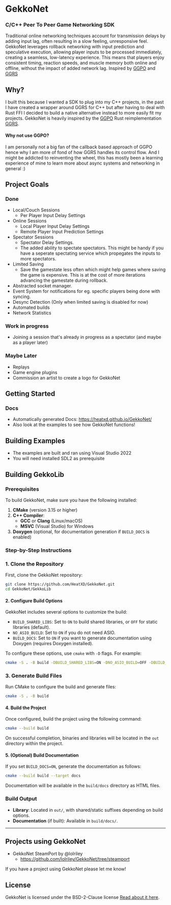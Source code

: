 # GekkoNet
### C/C++ Peer To Peer Game Networking SDK
Traditional online networking techniques account for transmission delays by adding input lag, often resulting in a slow feeling, unresponsive feel. GekkoNet leverages rollback networking with input prediction and speculative execution, allowing player inputs to be processed immediately, creating a seamless, low-latency experience. This means that players enjoy consistent timing, reaction speeds, and muscle memory both online and offline, without the impact of added network lag. Inspired by [GGPO](https://github.com/pond3r/ggpo) and [GGRS](https://github.com/gschup/ggrs)

## Why?
I built this because I wanted a SDK to plug into my C++ projects, in the past I have created a wrapper around GGRS for C++ but after having to deal with Rust FFI I decided to build a native alternative instead to more easily fit my projects. 
GekkoNet is heavily inspired by the [GGPO](https://github.com/pond3r/ggpo) Rust reimplementation [GGRS](https://github.com/gschup/ggrs).

#### Why not use GGPO?
I am personally not a big fan of the callback based approach of GGPO hence why I am more of fond of how GGRS handles its control flow. And I might be addicted to reinventing the wheel, this has mostly been a learning experience of mine to learn more about async systems and networking in general :)

## Project Goals
### Done
- Local/Couch Sessions
	- Per Player Input Delay Settings
- Online Sessions
	- Local Player Input Delay Settings
	- Remote Player Input Prediction Settings
- Spectator Sessions
	- Spectator Delay Settings.
	- The added ability to spectate spectators. This might be handy if you have a seperate spectating service which propegates the inputs to more spectators.
- Limited Saving 
	- Save the gamestate less often which might help games where saving the game is expensive. This is at the cost of more iterations advancing the gamestate during rollback.
- Abstracted socket manager.
- Event System for notifications for eg. specific players being done with syncing.
- Desync Detection (Only when limited saving is disabled for now)
- Automated builds
- Network Statistics

### Work in progress
- Joining a session that's already in progress as a spectator (and maybe as a player later)

### Maybe Later
- Replays
- Game engine plugins
- Commission an artist to create a logo for GekkoNet

## Getting Started
### Docs
- Automatically generated Docs: https://heatxd.github.io/GekkoNet/
- Also look at the examples to see how GekkoNet functions!

## Building Examples
- The examples are built and ran using Visual Studio 2022
- You will need installed SDL2 as prerequisite
  
## Building GekkoLib
### Prerequisites
To build GekkoNet, make sure you have the following installed:

1. **CMake** (version 3.15 or higher)
2. **C++ Compiler**:
   - **GCC** or **Clang** (Linux/macOS)
   - **MSVC** (Visual Studio) for Windows
3. **Doxygen** (optional, for documentation generation if `BUILD_DOCS` is enabled)

### Step-by-Step Instructions

### 1. Clone the Repository
First, clone the GekkoNet repository:

```sh
git clone https://github.com/HeatXD/GekkoNet.git
cd GekkoNet/GekkoLib
```

#### 2. Configure Build Options
GekkoNet includes several options to customize the build:

- `BUILD_SHARED_LIBS`: Set to `ON` to build shared libraries, or `OFF` for static libraries (default).
- `NO_ASIO_BUILD`: Set to `ON` if you do not need ASIO.
- `BUILD_DOCS`: Set to `ON` if you want to generate documentation using Doxygen (requires Doxygen installed).

To configure these options, use `cmake` with `-D` flags. For example:

```sh
cmake -S . -B build -DBUILD_SHARED_LIBS=ON -DNO_ASIO_BUILD=OFF -DBUILD_DOCS=OFF
```

### 3. Generate Build Files
Run CMake to configure the build and generate files:

```sh
cmake -S . -B build
```

#### 4. Build the Project
Once configured, build the project using the following command:

```sh
cmake --build build
```

On successful completion, binaries and libraries will be located in the `out` directory within the project.

#### 5. (Optional) Build Documentation
If you set `BUILD_DOCS=ON`, generate the documentation as follows:

```sh
cmake --build build --target docs
```

Documentation will be available in the `build/docs` directory as HTML files.

### Build Output
- **Library**: Located in `out/`, with shared/static suffixes depending on build options.
- **Documentation** (if built): Available in `build/docs/`.

---

## Projects using GekkoNet
- GekkoNet SteamPort by @lolriley
	- https://github.com/lolriley/GekkoNet/tree/steamport


If you have a project using GekkoNet please let me know!

## License
GekkoNet is licensed under the BSD-2-Clause license
[Read about it here](https://opensource.org/license/bsd-2-clause).
